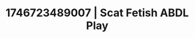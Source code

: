 ---
categories:
- Vocal tease
- Dominant softness
- AI-generated
- Raw connection
- Pillow talk
- Tattooed beauties
- ASMR
- Cosplay
image: /assets/images/1746723489007.webp
layout: post
seo:
  description: Featured content with high-quality Scat Fetish, ABDL Play. HD images
    available.
  keywords: Scat Fetish, ABDL Play
  og_image: /assets/images/1746723489007.webp
  schema_type: VisualArtwork
tags:
- ABDL Play
- Scat Fetish
- '#1746723489007'
title: 1746723489007 | Scat Fetish ABDL Play
---